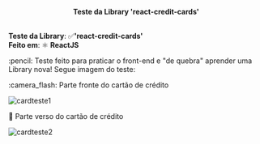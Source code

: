**<p align="center">Teste da Library 'react-credit-cards'** <p/> <br />
**Teste da Library**: :white_check_mark:**'react-credit-cards'** <br />
**Feito em**:  ⚛️ **ReactJS**
<p />
<h />
:pencil: Teste feito para praticar o front-end e "de quebra" aprender uma Library nova! Segue imagem do teste: 
<p />
:camera_flash: Parte fronte do cartão de crédito

![cardteste1](https://user-images.githubusercontent.com/63806098/79614621-46100380-80d7-11ea-92e7-9f5fff0a0010.png)

:camera_flash: Parte verso do cartão de crédito

![cardteste2](https://user-images.githubusercontent.com/63806098/79614696-7657a200-80d7-11ea-9390-a1a8a5436255.png)

